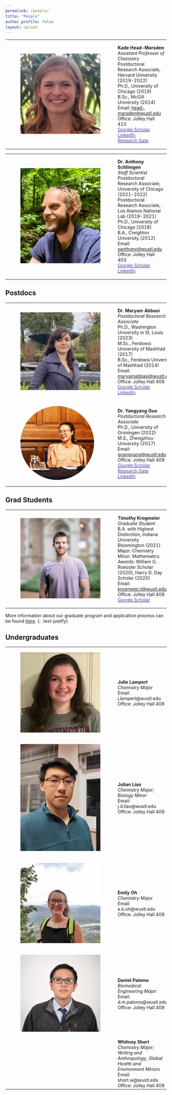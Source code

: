 ```yaml
---
permalink: /people/
title: "People"
author_profile: false
layout: splash
---
```

<table>
    <tr>
        <td>
            <figure style="width: 250px" class="align-left">
                <a href="/assets/images/KHM.jpg">
                <img src="/assets/images/KHM.jpg" alt=""></a>
            </figure>
        </td>
        <td>
            <p>
<b>Kade Head-Marsden </b><br />
<i>Assistant Professor of Chemistry</i><br />
Postdoctoral Research Associate, Harvard University (2019-2022)<br />
Ph.D., University of Chicago (2019)<br />
B.Sc., McGill University (2014)<br />
Email: <a href = "mailto: head-marsden@wustl.edu">head-marsden@wustl.edu</a><br />
Office: Jolley Hall 410 <br />
<a href = "https://scholar.google.com/citations?user=b-ICXpQAAAAJ&hl=en"> <span style="color: #563fbaff;">Google Scholar</span> </a> <br />
<a href = "https://www.linkedin.com/in/kheadmarsden/"> <span style="color: #563fbaff;">LinkedIn</span> </a>  <br />
<a href = "https://www.researchgate.net/profile/Kade-Head-Marsden"> <span style="color: #563fbaff;">Research Gate</span> </a> 
            </p>
        </td>
    </tr>
</table>

<table>
    <tr>
        <td>
            <figure style="width: 250px" class="align-left">
                <a href="/assets/images/AWS.jpeg">
                <img src="/assets/images/AWS.jpeg" alt="" ></a>
            </figure>
        </td>
        <td>
            <p>
<b> Dr. Anthony Schlimgen </b><br />
<i>Staff Scientist</i><br />
Postdoctoral Research Associate,  University of Chicago (2021-2022)<br />
Postdoctoral Research Associate,  Los Alamos National Lab (2019-2021)<br />
Ph.D., University of Chicago (2018)<br />
B.A., Creighton University (2012)<br />
Email: <a href = "mailto: santhony@wustl.edu">santhony@wustl.edu</a> <br />
Office: Jolley Hall 403<br /> 
<a href = "https://scholar.google.com/citations?user=FNTA_00AAAAJ&hl=en&oi=sra"> <span style="color: #563fbaff;">Google Scholar</span> </a> <br />
<a href = "https://www.linkedin.com/in/anthony-schlimgen-477649152/"> <span style="color: #563fbaff;">LinkedIn</span> </a>  
            </p>
        </td>
    </tr>
</table>

## Postdocs

<table>
        <tr>
        <td>
            <figure style="width: 250px" class="align-left">
                <a href="/assets/images/MA.png">
                <img src="/assets/images/MA.png" alt=""></a>
            </figure>
        </td>
        <td>
            <p>
<b> Dr. Maryam Abbasi </b><br />
<i>Postdoctoral Research Associate</i><br />
Ph.D., Washington University in St. Louis (2023)<br />
M.Sc., Ferdowsi University of Mashhad (2017)<br />
B.Sc., Ferdowsi University of Mashhad (2014)<br />
Email: <a href = "mailto: maryamabbasi@wustl.edu">maryamabbasi@wustl.edu</a><br /> 
Office: Jolley Hall 409 <br />
<a href = "https://scholar.google.com/citations?user=9_eYHyEAAAAJ&hl=en"> <span style="color: #563fbaff;">Google Scholar</span> </a> <br />
<a href = "https://www.linkedin.com/in/maryam-abbasi-qis/"> <span style="color: #563fbaff;">LinkedIn</span> </a>  <br />
            </p>
        </td>
    </tr>
    <tr>
        <td>
            <figure style="width: 250px" class="align-left">
                <a href="/assets/images/YG.jpg">
                <img src="/assets/images/YG.jpg" alt=""></a>
            </figure>
        </td>
        <td>
            <p>
<b> Dr. Yangyang Guo </b><br />
<i>Postdoctoral Research Associate</i><br />
Ph.D., University of Groningen (2022)<br />
M.S., Zhengzhou University  (2017) <br />
Email: <a href = "mailto: gyangyang@wustl.edu">gyangyang@wustl.edu</a><br /> 
Office: Jolley Hall 409 <br /> 
<a href = "https://scholar.google.com/citations?user=30iLe-MAAAAJ&hl=en&oi=ao"> <span style="color: #563fbaff;">Google Scholar</span> </a> <br />
<a href = "https://www.researchgate.net/profile/Yangyang-Guo-15"> <span style="color: #563fbaff;">Research Gate</span> </a> <br />
<a href = "https://www.linkedin.com/in/yangyang-guo-gyy12311992/"> <span style="color: #563fbaff;">LinkedIn</span> </a>  <br />
            </p>
        </td>
    </tr>
</table>

## Grad Students

<table>
    <tr>
        <td>
            <figure style="width: 250px" class="align-left">
                <a href="/assets/images/TK.jpeg">
                <img src="/assets/images/TK.jpeg" alt=""></a>
            </figure>
        </td>
        <td>
            <p>
<b>Timothy Krogmeier </b><br />
<i>Graduate Student</i><br />
B.A. with Highest Distinction, Indiana University Bloomington (2021) <br />
Major: Chemistry <br />
Minor: Mathematics <br />
<i> Awards: </i> William G. Roessler Scholar (2020), Harry G. Day Scholar (2020) <br />
Email: <a href = "mailto: krogmeier.t@wustl.edu">krogmeier.t@wustl.edu</a> <br /> 
Office: Jolley Hall 409 <br /> 
<a href = "https://scholar.google.com/citations?view_op=list_works&hl=en&hl=en&user=xv-CEXMAAAAJ"> <span style="color: #563fbaff;">Google Scholar</span> </a> <br />
            </p>
        </td>
    </tr>
</table>

More information about our graduate program and application process can be found <a href="https://chemistry.wustl.edu/graduate">here</a>. 
{: .text-justify}

## Undergraduates

<table>
    <tr>
        <td>
            <figure style="width: 250px" class="align-left">
                <a href="/assets/images/JSL.jpg">
                <img src="/assets/images/JSL.jpg" alt=""></a>
            </figure>
        </td>
        <td>
            <p>
<b>Julie Lampert</b><br />
<i>Chemistry Major </i><br />
Email: j.lampert@wustl.edu <br />
Office: Jolley Hall 409
            </p>
        </td>
    </tr>
    <tr>
        <td>
            <figure style="width: 250px" class="align-left">
                <a href="/assets/images/JL.jpg">
                <img src="/assets/images/JL.jpg" alt=""></a>
            </figure>
        </td>
        <td>
            <p>
<b>Julian Liao</b><br />
<i>Chemistry Major; Biology Minor </i><br />
Email: j.d.liao@wustl.edu <br />
Office: Jolley Hall 409
            </p>
        </td>
    </tr>
    <tr>
        <td>
            <figure style="width: 250px" class="align-left">
                <a href="/assets/images/EO.jpeg">
                <img src="/assets/images/EO.jpeg" alt=""></a>
            </figure>
        </td>
        <td>
<b>Emily Oh</b><br />
<i>Chemistry Major</i><br />
Email: e.k.oh@wustl.edu <br />
Office: Jolley Hall 409
        </td>
    </tr>
    <tr>
        <td>
            <figure style="width: 250px" class="align-left">
                <a href="/assets/images/DP.jpg">
                <img src="/assets/images/DP.jpg" alt=""></a>
            </figure>
        </td>
        <td>
<b>Daniel Palomo</b><br />
<i>Biomedical Engineering Major</i><br />
Email: d.m.palomo@wustl.edu<br />
Office: Jolley Hall 409
        </td>
    </tr>
    <tr>
        <td>
            <figure style="width: 250px" class="align-left">
                <a href="/assets/images/.jpg">
                <img src="/assets/images/.jpg" alt=""></a>
            </figure>
        </td>
        <td>
<b>Whitney Short</b><br />
<i>Chemistry Major; Writing and Anthropology, Global Health and Environment Minors</i><br />
Email: short.w@wustl.edu<br />
Office: Jolley Hall 409
        </td>
    </tr>
</table>





 




 
